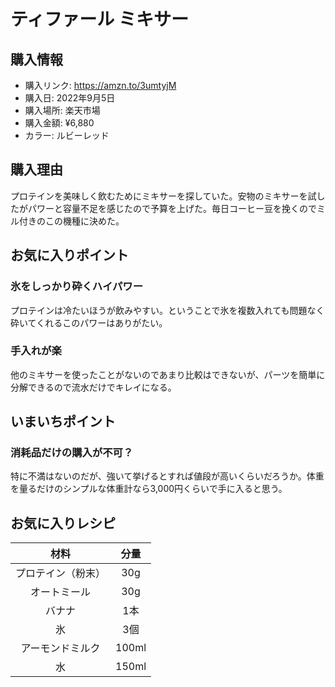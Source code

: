 # ティファール ミキサー
## 購入情報
- 購入リンク: <https://amzn.to/3umtyjM>
- 購入日: 2022年9月5日
- 購入場所: 楽天市場
- 購入金額: ¥6,880
- カラー: ルビーレッド
## 購入理由
プロテインを美味しく飲むためにミキサーを探していた。安物のミキサーを試したがパワーと容量不足を感じたので予算を上げた。毎日コーヒー豆を挽くのでミル付きのこの機種に決めた。

## お気に入りポイント
### 氷をしっかり砕くハイパワー
プロテインは冷たいほうが飲みやすい。ということで氷を複数入れても問題なく砕いてくれるこのパワーはありがたい。
### 手入れが楽
他のミキサーを使ったことがないのであまり比較はできないが、パーツを簡単に分解できるので流水だけでキレイになる。

## いまいちポイント
### 消耗品だけの購入が不可？
特に不満はないのだが、強いて挙げるとすれば値段が高いくらいだろうか。体重を量るだけのシンプルな体重計なら3,000円くらいで手に入ると思う。

## お気に入りレシピ
|材料|分量|
| :---: | :---: |
|プロテイン（粉末）|30g|
|オートミール|30g|
|バナナ|1本|
|氷|3個|
|アーモンドミルク|100ml|
|水|150ml|